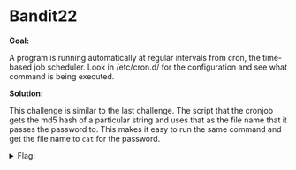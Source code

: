 <h1>Bandit22</h1>

<b>Goal:</b>

A program is running automatically at regular intervals from cron, the time-based job scheduler. Look in /etc/cron.d/ for the configuration and see what command is being executed.

<b>Solution:</b>

This challenge is similar to the last challenge. The script that the cronjob gets the md5 hash of a particular string and uses that as the file name that it passes the password to. This makes it easy to run the same command and get the file name to <code>cat</code> for the password.

<details>
	<summary>Flag:</summary>

	jc1udXuA1tiHqjIsL8yaapX5XIAI6i0n

</details>